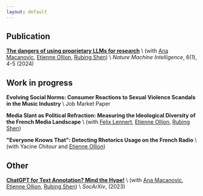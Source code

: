 ```yaml
---
layout: default
---
```


<!-- ## Research Summary -->
<!-- <details class="space-after">
<summary>For non-academics </summary><br>
In my PhD I have been working on the media conducting both applied and methodological research. <br><br>

My main research project is concerned with how consumers have been reacting to major sexual violence accusations in the French music market. Using detailed market data of streaming consumption in France for 8 years, I am using causal inference methods to identify whether consumers turn away from artists following major scandals. To retrieve major scandals and control for consumers awareness of the latter, I have developed a <em>bottom-up</em> approach retrieving artists' presence on the internet and combining these information with automated information retrieval methods. <br><br>

I have also been working on the French national press, looking at how media biases have evolved over the past 20 years. In this project I am using natural language processing methods and language models to develop a fine-grained measure of news slanting. <br><br> 

Finally, I am very much interested in recent advances in natural language processing and language models. I am conducting a thorough scientific watch both on the methodological evolutions and the use of these methods in social sciences. I have already written a short comment on the latter (see below) and am co-organizing the CREST <a href="https://www.css.cnrs.fr/nlp-social-sciences-seminar-program/">NLP & Social Sciences seminar</a>.  
</details> -->


## Publication

[**The dangers of using proprietary LLMs for research**](https://rdcu.be/dwdJE) \\
(with [Ana Macanovic](https://amacanovic.github.io/), [Etienne Ollion](https://ollion.cnrs.fr/), [Rubing Shen](https://medialab.sciencespo.fr/equipe/rubing-shen/)) \\
*Nature Machine Intelligence*, 6(1), 4-5 (2024)


## Work in progress

**Evolving Social Norms: Consumer Reactions to Sexual Violence Scandals in the Music Industry** \\
Job Market Paper
    <!-- <details class="space-after">
    <summary>abstract</summary>
    <p><em>This paper looks at how consumers react to sexual violence scandals of music artists in the
     French music market. Using an event detection pipeline and a staggered synthetic control method it 
     finds a negative effect on sales and streaming volumes. Heterogeneity along socio demographically 
     variables is discussed as well as counteracting news and scandal effects.</em></p>
    </details> -->
<!-- - Using Word Embeddings to Compare the Prevalence of Gender Stereotypes in Major Music Genres from 1958 to 2022 (with Cameron Rhys Herbert, [Roxana Hofmann](https://www.linkedin.com/in/roxana-hofmann-a0b135222/?originalSubdomain=uk), [Donia Kamel](https://www.doniakamel.com/home), [Maël Lecoursonnais](https://maellecoursonnais.github.io/)), *Submitted*
    <details class="space-after">
    <summary>abstract</summary>
    <p><em>This paper presents a content analysis of gender stereotypes in popular song lyrics using word embeddings. We begin by explaining how we curated a novel data set comprising lyrics from popular songs in the US over the past 70 years. We then explain word embeddings, detailing their nature and application to our lyric corpus. Subsequently, we apply embeddings to explore the prevalence of gender stereotypes across major music genres and to test the frequently voiced belief that certain genres, specifically hip hop, make significantly greater use of gender stereotypes than other genres. Our findings showed that while all genres exhibited stereotyping of men and women, the specific content of these stereotypes varied significantly by genre, often in surprising ways, such as that gender stereotypes in hip hop, often perceived as being distinctly sexist, were rarely stronger in hip hop than in other genres. Finally, we reflect on the strengths and limitations of using word embeddings to study music lyrics and provide suggestions for their best application to social science questions.</em></p>
    </details> -->

**Media Slant as Political Refraction: Measuring the Ideological Diversity of the French Media Landscape** \\
(with [Felix Lennert](https://felix-lennert.netlify.app/), [Etienne Ollion](https://ollion.cnrs.fr/), [Rubing Shen](https://medialab.sciencespo.fr/equipe/rubing-shen/))

**"Everyone Knows That": Detecting Rhetorics Usage on the French Radio** \\
(with Yacine Chitour and [Etienne Ollion](https://ollion.cnrs.fr/))



## Other

[**ChatGPT for Text Annotation? Mind the Hype!**](https://doi.org/10.31235/osf.io/x58kn) \\
(with [Ana Macanovic](https://amacanovic.github.io/), [Etienne Ollion](https://ollion.cnrs.fr/), [Rubing Shen](https://medialab.sciencespo.fr/equipe/rubing-shen/)) \\
*SocArXiv*, (2023)
    <!-- <details class="space-after">
    <summary>abstract</summary>
    <p><em>In the past months, researchers have enthusiastically discussed the relevance of zero- or few-shot classifiers like ChatGPT for text annotation. Should these models prove to be performant, they would open up new continents for research, and beyond. To assess the merits and limits of this approach, we conducted a systematic literature review. Reading all the articles doing zero or few-shot text annotation in the human and social sciences, we found that these few- shot learners offer enticing, yet mixed results on text annotation tasks. The performance scores can vary widely, with some being average and some being very low. Besides, zero or few-shot models are often outperformed by models fine-tuned with human annotations. Our findings thus suggest that, to date, the evidence about their effectiveness remains partial, but also that their use raises several important questions about the reproducibility of results, about privacy and copyright issues, and about the primacy of the English language. While we definitely believe that there are numerous ways to harness this powerful technology productively, we also need to harness it without falling for the hype.</em></p></details> -->
